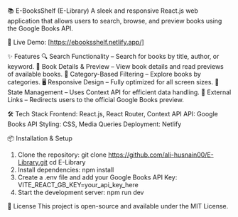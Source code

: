 📚 E-BooksShelf (E-Library)
A sleek and responsive React.js web application that allows users to search, browse, and preview books using the Google Books API.

🚀 Live Demo: [https://ebooksshelf.netlify.app/]

✨ Features
🔍 Search Functionality – Search for books by title, author, or keyword.
📖 Book Details & Preview – View book details and read previews of available books.
📂 Category-Based Filtering – Explore books by categories.
🖥️ Responsive Design – Fully optimized for all screen sizes.
🎯 State Management – Uses Context API for efficient data handling.
🔗 External Links – Redirects users to the official Google Books preview.

🛠️ Tech Stack
Frontend: React.js, React Router, Context API
API: Google Books API
Styling: CSS, Media Queries
Deployment: Netlify

📦 Installation & Setup
1. Clone the repository:
git clone https://github.com/ali-husnain00/E-Library.git
cd E-Library
2. Install dependencies:
npm install
3. Create a .env file and add your Google Books API Key:
VITE_REACT_GB_KEY=your_api_key_here
4. Start the development server:
npm run dev

📜 License
This project is open-source and available under the MIT License.

